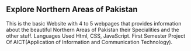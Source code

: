 ## Explore  Northern Areas of Pakistan

This is the basic Website with 4 to 5 webpages that provides information about the beautiful Northern Areas of Pakistan their Specialities and the other stuff.
Languages Used Html, CSS, JavaScript.
First Semester Project Of AICT(Application of Information and Communication Technology).
